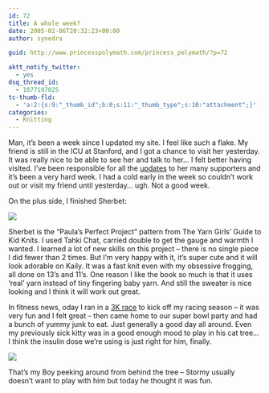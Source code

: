 ```yaml
---
id: 72
title: A whole week?
date: 2005-02-06T20:32:23+00:00
author: synedra

guid: http://www.princesspolymath.com/princess_polymath/?p=72

aktt_notify_twitter:
  - yes
dsq_thread_id:
  - 1877197025
tc-thumb-fld:
  - 'a:2:{s:9:"_thumb_id";b:0;s:11:"_thumb_type";s:10:"attachment";}'
categories:
  - Knitting
---
```

Man, it&#8217;s been a week since I updated my site. I feel like such a flake. My friend is still in the ICU at Stanford, and I got a chance to visit her yesterday. It was really nice to be able to see her and talk to her&#8230; I felt better having visited. I&#8217;ve been responsible for all the [updates](http://susanupdates.domestigirl.com) to her many supporters and it&#8217;s been a very hard week. I had a cold early in the week so couldn&#8217;t work out or visit my friend until yesterday&#8230; ugh. Not a good week.
  
On the plus side, I finished Sherbet:
  
![](http://www.perlgoddess.com/blog/images/sherbet.jpg)
  
Sherbet is the &#8220;Paula&#8217;s Perfect Project&#8221; pattern from The Yarn Girls&#8217; Guide to Kid Knits. I used Tahki Chat, carried double to get the gauge and warmth I wanted. I learned a lot of new skills on this project &#8211; there is no single piece I did fewer than 2 times. But I&#8217;m very happy with it, it&#8217;s super cute and it will look adorable on Kaily. It was a fast knit even with my obsessive frogging, all done on 13&#8217;s and 11&#8217;s. One reason I like the book so much is that it uses &#8216;real&#8217; yarn instead of tiny fingering baby yarn. And still the sweater is nice looking and I think it will work out great.
  
In fitness news, oday I ran in a [3K race](http://fitness.domestigirl.com/) to kick off my racing season &#8211; it was very fun and I felt great &#8211; then came home to our super bowl party and had a bunch of yummy junk to eat. Just generally a good day all around. Even my previously sick kitty was in a good enough mood to play in his cat tree&#8230; I think the insulin dose we&#8217;re using is just right for him, finally.
  
![](http://www.perlgoddess.com/blog/images/storm2.jpg)
  
That&#8217;s my Boy peeking around from behind the tree &#8211; Stormy usually doesn&#8217;t want to play with him but today he thought it was fun.
